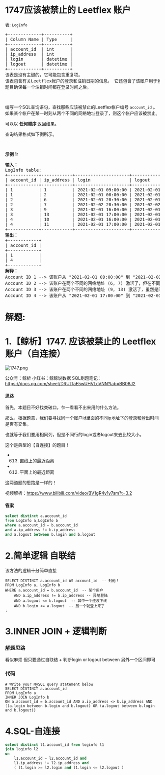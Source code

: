 # 1747应该被禁止的 Leetflex 账户
<p>表: <code>LogInfo</code></p>

<pre>
+-------------+----------+
| Column Name | Type     |
+-------------+----------+
| account_id  | int      |
| ip_address  | int      |
| login       | datetime |
| logout      | datetime |
+-------------+----------+
该表是没有主键的，它可能包含重复项。
该表包含有关Leetflex帐户的登录和注销日期的信息。 它还包含了该账户用于登录和注销的网络地址的信息。
题目确保每一个注销时间都在登录时间之后。
</pre>

<p>&nbsp;</p>

<p>编写一个SQL查询语句，查找那些应该被禁止的Leetflex帐户编号 <code>account_id</code> 。 如果某个帐户在某一时刻从两个不同的网络地址登录了，则这个帐户应该被禁止。</p>

<p>可以以 <strong>任何顺序 </strong>返回结果。</p>

<p>查询结果格式如下例所示。</p>

<p>&nbsp;</p>

<p><strong>示例 1:</strong></p>

<pre>
<strong>输入：</strong>
LogInfo table:
+------------+------------+---------------------+---------------------+
| account_id | ip_address | login               | logout              |
+------------+------------+---------------------+---------------------+
| 1          | 1          | 2021-02-01 09:00:00 | 2021-02-01 09:30:00 |
| 1          | 2          | 2021-02-01 08:00:00 | 2021-02-01 11:30:00 |
| 2          | 6          | 2021-02-01 20:30:00 | 2021-02-01 22:00:00 |
| 2          | 7          | 2021-02-02 20:30:00 | 2021-02-02 22:00:00 |
| 3          | 9          | 2021-02-01 16:00:00 | 2021-02-01 16:59:59 |
| 3          | 13         | 2021-02-01 17:00:00 | 2021-02-01 17:59:59 |
| 4          | 10         | 2021-02-01 16:00:00 | 2021-02-01 17:00:00 |
| 4          | 11         | 2021-02-01 17:00:00 | 2021-02-01 17:59:59 |
+------------+------------+---------------------+---------------------+
<strong>输出：
</strong>+------------+
| account_id |
+------------+
| 1          |
| 4          |
+------------+
<strong>解释：</strong>
Account ID 1 --&gt; 该账户从 "2021-02-01 09:00:00" 到 "2021-02-01 09:30:00" 在两个不同的网络地址(1 and 2)上激活了。它应该被禁止.
Account ID 2 --&gt; 该账户在两个不同的网络地址 (6, 7) 激活了，但在不同的时间上.
Account ID 3 --&gt; 该账户在两个不同的网络地址 (9, 13) 激活了，虽然是同一天，但时间上没有交集.
Account ID 4 --&gt; 该账户从 "2021-02-01 17:00:00" 到 "2021-02-01 17:00:00" 在两个不同的网络地址 (10 and 11)上激活了。它应该被禁止.</pre>
































# 解题:
# 1.【鲸析】1747. 应该被禁止的 Leetflex 账户（自连接）
![1747.png](https://pic.leetcode.cn/1669881155-MGtlcS-1747.png)

公众号：鲸析
小红书：鲸鲸说数据
SQL刷题笔记：https://docs.qq.com/sheet/DRUtTaE5wUHVLcVNN?tab=BB08J2

#### 思路

首先，本题目不好找突破口，乍一看看不出来用的什么方法。

那么，根据题意，我们要寻找同一个账户id里面的不同ip地址下的登录和登出时间是否有交集。

也就等于我们要用相同列，但是不同行的login或者logout来去比较大小。

这个是典型的【自连接】的题目！

- 613. 直线上的最近距离
- 612. 平面上的最近距离

这两道题的思路是一样的！

视频解析：https://www.bilibili.com/video/BV1gR4y1y7sm?t=3.2

#### 答案

```sql
select distinct a.account_id
from LogInfo a,LogInfo b
where a.account_id = b.account_id
and a.ip_address != b.ip_address
and a.logout between b.login and b.logout 
```

# 2.简单逻辑 自联结
该方法的逻辑十分简单直接
```
SELECT DISTINCT a.account_id AS account_id  -- 封他！
FROM LogInfo a, LogInfo b
WHERE a.account_id = b.account_id  -- 某个用户
    AND a.ip_address != b.ip_address -- 异地登陆
    AND a.logout <= b.logout  -- 其中一个还没下线
    AND b.login <= a.logout  -- 另一个就登上来了
;
```
# 3.INNER JOIN + 逻辑判断
### 解题思路
看似麻烦 但只要通过自联结 + 判断login or logout between 另外一个区间即可

### 代码

```mysql
# Write your MySQL query statement below
SELECT DISTINCT a.account_id
FROM LogInfo a
INNER JOIN LogInfo b
ON a.account_id = b.account_id AND a.ip_address <> b.ip_address AND ((a.login between b.login and b.logout) OR (a.logout between b.login and b.logout))
```
# 4.SQL-自连接
```sql
select distinct l1.account_id from loginfo l1
join loginfo l2
on 
    l1.account_id = l2.account_id and 
    l1.ip_address != l2.ip_address and 
    ( l1.login >= l2.login and l1.login <= l2.logout )
```

